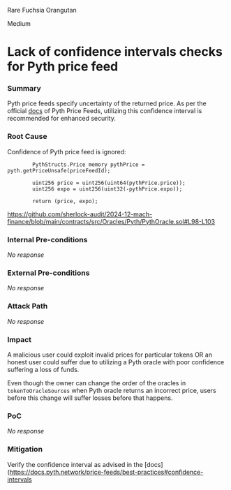 Rare Fuchsia Orangutan

Medium

# Lack of confidence intervals checks for Pyth price feed

### Summary

Pyth price feeds specify uncertainty of the returned price. As per the official [docs](https://docs.pyth.network/price-feeds/best-practices#confidence-intervals) of Pyth Price Feeds, utilizing this confidence interval is recommended for enhanced security.

### Root Cause

Confidence of Pyth price feed is ignored:
```solidity
        PythStructs.Price memory pythPrice = pyth.getPriceUnsafe(priceFeedId);

        uint256 price = uint256(uint64(pythPrice.price));
        uint256 expo = uint256(uint32(-pythPrice.expo));

        return (price, expo);
```
https://github.com/sherlock-audit/2024-12-mach-finance/blob/main/contracts/src/Oracles/Pyth/PythOracle.sol#L98-L103


### Internal Pre-conditions

_No response_

### External Pre-conditions

_No response_

### Attack Path

_No response_

### Impact

A malicious user could exploit invalid prices for particular tokens OR an honest user could suffer due to utilizing a Pyth oracle with poor confidence suffering a loss of funds. 

Even though the owner can change the order of the oracles in `tokenToOracleSources` when Pyth oracle returns an incorrect price, users before this change will suffer losses before that happens.

### PoC

_No response_

### Mitigation

Verify the confidence interval as advised in the [docs](https://docs.pyth.network/price-feeds/best-practices#confidence-intervals